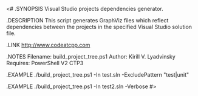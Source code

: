 <#
.SYNOPSIS
   Visual Studio projects dependencies generator.

.DESCRIPTION
   This script generates GraphViz files which reflect dependencies between the projects in the specified Visual Studio solution file.

.LINK
   http://www.codeatcpp.com

.NOTES
   Filename: build_project_tree.ps1
   Author: Kirill V. Lyadvinsky
   Requires: PowerShell V2 CTP3

.EXAMPLE
   ./build_project_tree.ps1 -In test.sln -ExcludePattern "test|unit"

.EXAMPLE
   ./build_project_tree.ps1 -In test2.sln -Verbose
#>